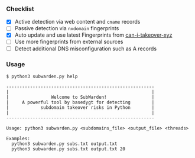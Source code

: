 ### Checklist

- [x] Active detection via web content and `cname` records
- [ ] Passive detection via `nxdomain` fingerprints
- [x] Auto update and use latest Fingerprints from [can-i-takeover-xyz](https://github.com/EdOverflow/can-i-take-over-xyz)
- [ ] Use more fingerprints from external sources
- [ ] Detect additional DNS misconfiguration such as A records

### Usage

```
$ python3 subwarden.py help

--------------------------------------------------------
|                                                      |
|                Welcome to SubWarden!                 |
|     A powerful tool by basedygt for detecting        |
|            subdomain takeover risks in Python        |
|                                                      |
--------------------------------------------------------

Usage: python3 subwarden.py <subdomains_file> <output_file> <threads>

Examples:
  python3 subwarden.py subs.txt output.txt
  python3 subwarden.py subs.txt output.txt 20
```
